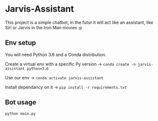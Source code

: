 # Jarvis-Assistant

This project is a simple chatbot, in the futur it will act like an assistant, like Siri or Jarvis in the Iron Man movies :p

## Env setup

You will need Python 3.6 and a Conda distribution.

Create a virtual env with a specific Py version -> `conda create -n jarvis-assistant python=3.6`

Use our env -> `conda activate jarvis-assistant`

Install dependancy on it -> `pip install -r requirements.txt`

## Bot usage

`python main.py`
